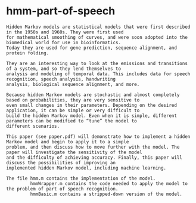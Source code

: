 # hmm-part-of-speech


	Hidden Markov models are statistical models that were first described in the 1950s and 1960s. They were first used
	for mathematical smoothing of curves, and were soon adopted into the biomedical world for use in bioinformatics.
	Today they are used for gene prediction, sequence alignment, and protein folding.
	
	They are an interesting way to look at the emissions and transitions of a system, and so they lend themselves to
	analysis and modeling of temporal data. This includes data for speech recognition, speech analysis, handwriting
	analysis, biological sequence alignment, and more.
	
	Because hidden Markov models are stochastic and almost completely based on probabilities, they are very sensitive to
	even small changes in their parameters. Depending on the desired application, it can be simple or very difficult to
	build the hidden Markov model. Even when it is simple, different parameters can be modified to “tune” the model to
	different scenarios.

	This paper (see paper.pdf) will demonstrate how to implement a hidden Markov model and begin to apply it to a simple
	problem, and then discuss how to move further with the model. The paper will investigate the sensitivity of the model
	and the difficulty of achieving accuracy. Finally, this paper will discuss the possibilities of improving an
	implemented hidden Markov model, including machine learning.
	
	The file hmm.m contains the implementation of the model. 
	         hmmWrapper.m contains the code needed to apply the model to the problem of part of speech recognition.
	         hmmBasic.m contains a stripped-down version of the model.
